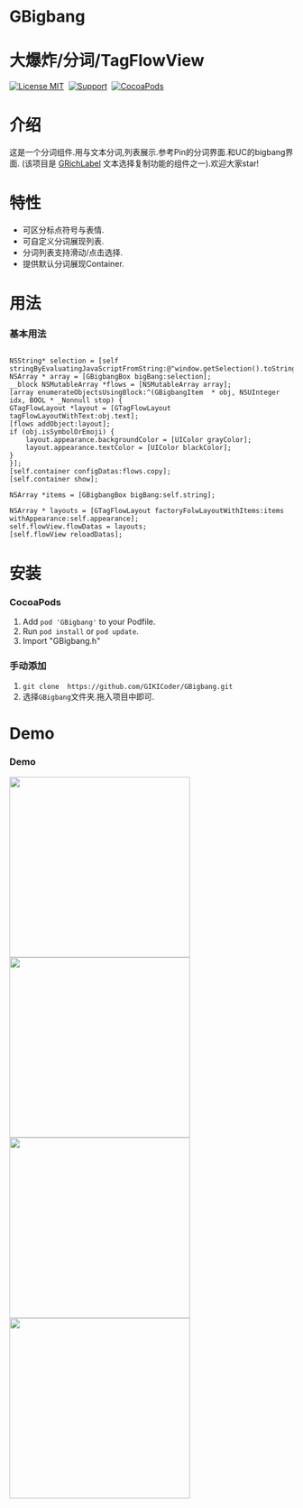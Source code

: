 # GBigbang
大爆炸/分词/TagFlowView
==============

[![License MIT](https://img.shields.io/badge/license-MIT-green.svg?style=flat)](https://github.com/GIKICoder/GBigbang/blob/master/LICENSE)&nbsp;
[![Support](https://img.shields.io/badge/support-iOS7+-blue.svg?style=flat)](https://www.apple.com/nl/ios/)&nbsp;
[![CocoaPods](http://img.shields.io/cocoapods/v/GBigbang.svg?style=flat)](http://cocoapods.org/pods/GBigbang)&nbsp;

介绍
==============
这是一个分词组件.用与文本分词,列表展示.参考Pin的分词界面.和UC的bigbang界面.
(该项目是 [GRichLabel](https://github.com/GIKICoder/GRichLabel) 文本选择复制功能的组件之一).欢迎大家star!


特性
==============
- 可区分标点符号与表情.
- 可自定义分词展现列表.
- 分词列表支持滑动/点击选择.
- 提供默认分词展现Container.

用法
==============

### 基本用法
```objc

NSString* selection = [self stringByEvaluatingJavaScriptFromString:@"window.getSelection().toString()"];
NSArray * array = [GBigbangBox bigBang:selection];
__block NSMutableArray *flows = [NSMutableArray array];
[array enumerateObjectsUsingBlock:^(GBigbangItem  * obj, NSUInteger idx, BOOL * _Nonnull stop) {
GTagFlowLayout *layout = [GTagFlowLayout tagFlowLayoutWithText:obj.text];
[flows addObject:layout];
if (obj.isSymbolOrEmoji) {
    layout.appearance.backgroundColor = [UIColor grayColor];
    layout.appearance.textColor = [UIColor blackColor];
}
}];
[self.container configDatas:flows.copy];
[self.container show];

```

```objc
NSArray *items = [GBigbangBox bigBang:self.string];

NSArray * layouts = [GTagFlowLayout factoryFolwLayoutWithItems:items withAppearance:self.appearance];
self.flowView.flowDatas = layouts;
[self.flowView reloadDatas];
```
安装
==============
### CocoaPods

1. Add `pod 'GBigbang'` to your Podfile.
2. Run `pod install` or `pod update`.
3. Import "GBigbang.h"

### 手动添加
1. ` git clone  https://github.com/GIKICoder/GBigbang.git `
2. 选择`GBigbang`文件夹.拖入项目中即可.


Demo
==============
### Demo

<img src="https://github.com/GIKICoder/GBigbang/blob/master/snapshot/bigbangDemo1.gif" width="320">
<img src="https://github.com/GIKICoder/GBigbang/blob/master/snapshot/bigbangDemo2.gif" width="320">
<img src="https://github.com/GIKICoder/GBigbang/blob/master/snapshot/demo3.png" width="320">
<img src="https://github.com/GIKICoder/GBigbang/blob/master/snapshot/demo4.png" width="320">
